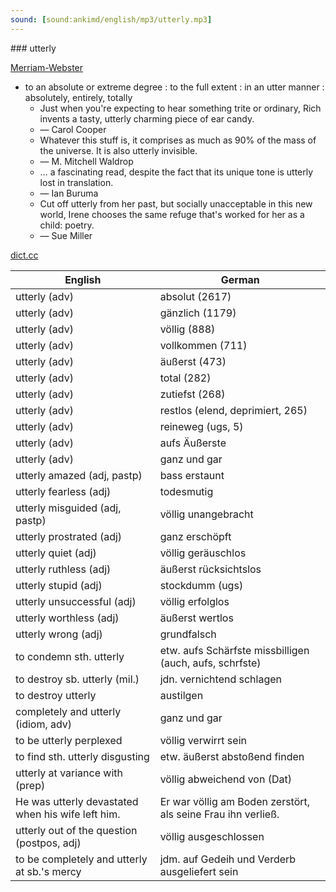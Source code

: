 ```yaml
---
sound: [sound:ankimd/english/mp3/utterly.mp3]
---
```


\### utterly

[Merriam-Webster](https://www.merriam-webster.com/dictionary/utterly)

- to an absolute or extreme degree : to the full extent : in an utter manner : absolutely, entirely, totally
    - Just when you're expecting to hear something trite or ordinary, Rich invents a tasty, utterly charming piece of ear candy.
    - — Carol Cooper
    - Whatever this stuff is, it comprises as much as 90% of the mass of the universe. It is also utterly invisible.
    - — M. Mitchell Waldrop
    - … a fascinating read, despite the fact that its unique tone is utterly lost in translation.
    - — Ian Buruma
    - Cut off utterly from her past, but socially unacceptable in this new world, Irene chooses the same refuge that's worked for her as a child: poetry.
    - — Sue Miller

[dict.cc](https://www.dict.cc/utterly)

| English        | German       |
| -------------- | ------------ |
| utterly (adv) | absolut (2617) |
| utterly (adv) | gänzlich (1179) |
| utterly (adv) | völlig (888) |
| utterly (adv) | vollkommen (711) |
| utterly (adv) | äußerst (473) |
| utterly (adv) | total (282) |
| utterly (adv) | zutiefst (268) |
| utterly (adv) | restlos (elend, deprimiert, 265) |
| utterly (adv) | reineweg (ugs, 5) |
| utterly (adv) | aufs Äußerste |
| utterly (adv) | ganz und gar |
| utterly amazed (adj, pastp) | bass erstaunt |
| utterly fearless (adj) | todesmutig |
| utterly misguided (adj, pastp) | völlig unangebracht |
| utterly prostrated (adj) | ganz erschöpft |
| utterly quiet (adj) | völlig geräuschlos |
| utterly ruthless (adj) | äußerst rücksichtslos |
| utterly stupid (adj) | stockdumm (ugs) |
| utterly unsuccessful (adj) | völlig erfolglos |
| utterly worthless (adj) | äußerst wertlos |
| utterly wrong (adj) | grundfalsch |
| to condemn sth. utterly | etw. aufs Schärfste missbilligen (auch, aufs, schrfste) |
| to destroy sb. utterly (mil.) | jdn. vernichtend schlagen |
| to destroy utterly | austilgen |
| completely and utterly (idiom, adv) | ganz und gar |
| to be utterly perplexed | völlig verwirrt sein |
| to find sth. utterly disgusting | etw. äußerst abstoßend finden |
| utterly at variance with (prep) | völlig abweichend von (Dat) |
| He was utterly devastated when his wife left him. | Er war völlig am Boden zerstört, als seine Frau ihn verließ. |
| utterly out of the question (postpos, adj) | völlig ausgeschlossen |
| to be completely and utterly at sb.'s mercy | jdm. auf Gedeih und Verderb ausgeliefert sein |
